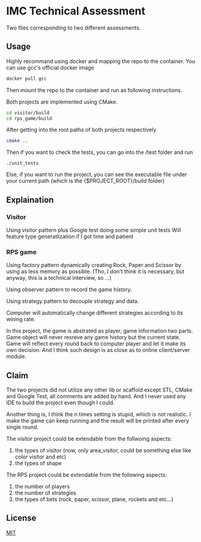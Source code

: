 # IMC Technical Assessment

Two files corresponding to two different assessments.

## Usage

Highly recommand using docker and mapping the repo to the container.
You can use gcc's official docker image

```bash
docker pull gcc
```
Then mount the repo to the container and run as following instructions.

Both projects are implemented using CMake. 

```bash
cd visitor/build
cd rps_game/build
```
After getting into the root paths of both projects respectively
```bash
cmake ..
```
Then if you want to check the tests, you can go into the /test folder and run
```
./unit_tests
```
Else, if you want to run the project, you can see the executable file under your current path (which is the {$PROJECT_ROOT}/build folder)

## Explaination

### Visitor

Using visitor pattern plus Google test doing some simple unit tests
Will feature type generatlization if I got time and patient

### RPS game

Using factory pattern dynamically creating Rock, Paper and Scissor by using as less memory as possible. (Tho, I don't think it is necessary, but anyway, this is a technical interview, so ...)

Using observer pattern to record the game history.

Using strategy pattern to decouple strategy and data.

Computer will automatically change different strategies according to its wining rate.

In this project, the game is abstrated as player, game information two parts. Game object will never resreve any game history but the current state. Game will reflect every round back to computer player and let it make its own decision. And I think such design is as close as to online client/server module.

## Claim
The two projects did not utilize any other lib or scaffold except STL, CMake and Google Test, all comments are added by hand. And I never used any IDE to build the project even though I could.

Another thing is, I think the n times setting is stupid, which is not realistic. I make the game can keep running and the result will be printed after every single round.

The visitor project could be extendable from the follwoing aspects:
1. the types of visitor (now, only area_visitor, could be something else like color visitor and etc)
2. the types of shape

The RPS project could be extendable from the following aspects:

1. the number of players
2. the number of strategies
3. the types of bets (rock, paper, scissor, plane, rockets and etc...)

## License
[MIT](https://choosealicense.com/licenses/mit/)